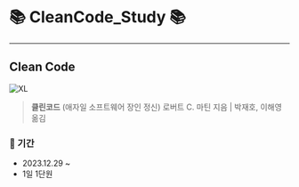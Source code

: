 # :books: CleanCode_Study :books:
<hr>

## Clean Code

![XL](https://github.com/kim-do-kyun/Spring_book_study/assets/70315428/0138a5cb-be15-47d0-bab3-fb756aeb9547)

> <strong>클린코드</strong> (애자일 소프트웨어 장인 정신)
> 로버트 C. 마틴 지음 | 박재호, 이해영 옮김



### :loudspeaker: 기간
* 2023.12.29 ~
* 1일 1단원
